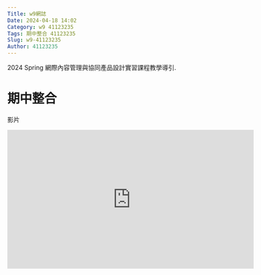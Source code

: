 ```yaml
---
Title: w9網誌
Date: 2024-04-18 14:02
Category: w9 41123235
Tags: 期中整合 41123235
Slug: w9-41123235
Author: 41123235
---
```


2024 Spring 網際內容管理與協同產品設計實習課程教學導引.

<!-- PELICAN_END_SUMMARY -->

# 期中整合
影片
<iframe width="560" height="315" src="https://www.youtube.com/embed/kbtN08N5IjE?si=1jVUYA35XNV8KLp-" title="YouTube video player" frameborder="0" allow="accelerometer; autoplay; clipboard-write; encrypted-media; gyroscope; picture-in-picture; web-share" referrerpolicy="strict-origin-when-cross-origin" allowfullscreen></iframe>